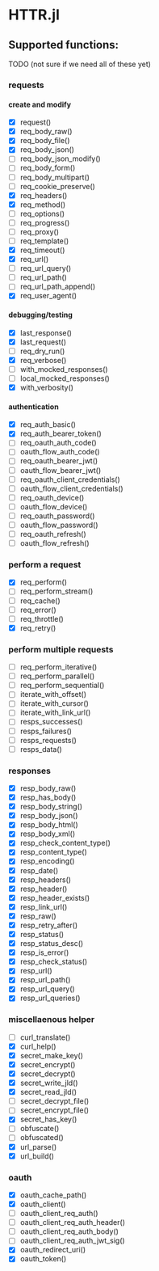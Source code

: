 # HTTR.jl

## Supported functions:

TODO (not sure if we need all of these yet)

### requests

#### create and modify
- [x] request()
- [x] req_body_raw()
- [x] req_body_file()
- [x] req_body_json()
- [ ] req_body_json_modify()
- [ ] req_body_form()
- [ ] req_body_multipart()
- [ ] req_cookie_preserve()
- [x] req_headers()
- [x] req_method()
- [ ] req_options()
- [ ] req_progress()
- [ ] req_proxy()
- [ ] req_template()
- [x] req_timeout()
- [x] req_url()
- [ ] req_url_query()
- [ ] req_url_path()
- [ ] req_url_path_append()
- [x] req_user_agent()

#### debugging/testing
- [x] last_response()
- [x] last_request()
- [ ] req_dry_run()
- [x] req_verbose()
- [ ] with_mocked_responses()
- [ ] local_mocked_responses()
- [x] with_verbosity()

#### authentication
- [x] req_auth_basic()
- [x] req_auth_bearer_token()
- [ ] req_oauth_auth_code()
- [ ] oauth_flow_auth_code()
- [ ] req_oauth_bearer_jwt()
- [ ] oauth_flow_bearer_jwt()
- [ ] req_oauth_client_credentials()
- [ ] oauth_flow_client_credentials()
- [ ] req_oauth_device()
- [ ] oauth_flow_device()
- [ ] req_oauth_password()
- [ ] oauth_flow_password()
- [ ] req_oauth_refresh()
- [ ] oauth_flow_refresh()

### perform a request
- [x] req_perform()
- [ ] req_perform_stream()
- [ ] req_cache()
- [ ] req_error()
- [ ] req_throttle()
- [x] req_retry()

### perform multiple requests
- [ ] req_perform_iterative()
- [ ] req_perform_parallel()
- [ ] req_perform_sequential()
- [ ] iterate_with_offset()
- [ ] iterate_with_cursor()
- [ ] iterate_with_link_url()
- [ ] resps_successes()
- [ ] resps_failures()
- [ ] resps_requests()
- [ ] resps_data()

### responses
- [x] resp_body_raw()
- [x] resp_has_body()
- [x] resp_body_string()
- [x] resp_body_json()
- [x] resp_body_html()
- [x] resp_body_xml()
- [x] resp_check_content_type()
- [x] resp_content_type()
- [x] resp_encoding()
- [x] resp_date()
- [x] resp_headers()
- [x] resp_header()
- [x] resp_header_exists()
- [x] resp_link_url()
- [x] resp_raw()
- [x] resp_retry_after()
- [x] resp_status()
- [x] resp_status_desc()
- [x] resp_is_error()
- [x] resp_check_status()
- [x] resp_url()
- [x] resp_url_path()
- [x] resp_url_query()
- [x] resp_url_queries()

### miscellaenous helper
- [ ] curl_translate()
- [x] curl_help()
- [x] secret_make_key()
- [x] secret_encrypt()
- [x] secret_decrypt()
- [x] secret_write_jld()
- [x] secret_read_jld()
- [ ] secret_decrypt_file()
- [ ] secret_encrypt_file()
- [x] secret_has_key()
- [ ] obfuscate()
- [ ] obfuscated()
- [x] url_parse()
- [x] url_build()

### oauth
- [x] oauth_cache_path()
- [x] oauth_client()
- [ ] oauth_client_req_auth()
- [ ] oauth_client_req_auth_header()
- [ ] oauth_client_req_auth_body()
- [ ] oauth_client_req_auth_jwt_sig()
- [x] oauth_redirect_uri()
- [x] oauth_token()
